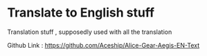 # Translate to English stuff

Translation stuff , supposedly used with all the translation 

Github Link : https://github.com/Aceship/Alice-Gear-Aegis-EN-Text